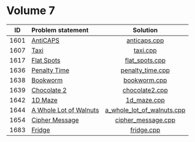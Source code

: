 # Volume 7

|  ID  |     Problem statement      |            Solution            |
|:----:|:---------------------------|:------------------------------:|
| 1601 | [AntiCAPS][]               | [anticaps.cpp][]               |
| 1607 | [Taxi][]                   | [taxi.cpp][]                   |
| 1617 | [Flat Spots][]             | [flat_spots.cpp][]             |
| 1636 | [Penalty Time][]           | [penalty_time.cpp][]           |
| 1638 | [Bookworm][]               | [bookworm.cpp][]               |
| 1639 | [Chocolate 2][]            | [chocolate2.cpp][]             |
| 1642 | [1D Maze][]                | [1d_maze.cpp][]                |
| 1644 | [A Whole Lot of Walnuts][] | [a_whole_lot_of_walnuts.cpp][] |
| 1654 | [Cipher Message][]         | [cipher_message.cpp][]         |
| 1683 | [Fridge][]                 | [fridge.cpp][]                 |

[AntiCAPS]:               http://acm.timus.ru/problem.aspx?space=1&num=1601
[Taxi]:                   http://acm.timus.ru/problem.aspx?space=1&num=1607
[Flat Spots]:             http://acm.timus.ru/problem.aspx?space=1&num=1607
[Penalty Time]:           http://acm.timus.ru/problem.aspx?space=1&num=1636
[Bookworm]:               http://acm.timus.ru/problem.aspx?space=1&num=1638
[Chocolate 2]:            http://acm.timus.ru/problem.aspx?space=1&num=1639
[1D Maze]:                http://acm.timus.ru/problem.aspx?space=1&num=1642
[A Whole Lot of Walnuts]: http://acm.timus.ru/problem.aspx?space=1&num=1644
[Cipher Message]:         http://acm.timus.ru/problem.aspx?space=1&num=1654
[Fridge]:                 http://acm.timus.ru/problem.aspx?space=1&num=1683

[anticaps.cpp]:               anticaps.cpp
[taxi.cpp]:                   taxi.cpp
[flat_spots.cpp]:             flat_spots.cpp
[penalty_time.cpp]:           penalty_time.cpp
[bookworm.cpp]:               bookworm.cpp
[chocolate2.cpp]:             chocolate2.cpp
[1d_maze.cpp]:                1d_maze.cpp
[a_whole_lot_of_walnuts.cpp]: a_whole_lot_of_walnuts.cpp
[cipher_message.cpp]:         cipher_message.cpp
[fridge.cpp]:                 fridge.cpp
